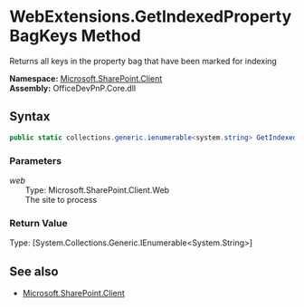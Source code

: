 # WebExtensions.GetIndexedPropertyBagKeys Method  
Returns all keys in the property bag that have been marked for indexing  

**Namespace:** [Microsoft.SharePoint.Client](Microsoft.SharePoint.Client.md)  
**Assembly:** OfficeDevPnP.Core.dll  
## Syntax
```C#
public static collections.generic.ienumerable<system.string> GetIndexedPropertyBagKeys(Web web)
```
### Parameters
*web*  
&emsp;&emsp;Type: Microsoft.SharePoint.Client.Web  
&emsp;&emsp;The site to process  
  
### Return Value
Type: [System.Collections.Generic.IEnumerable<System.String>]  


## See also
- [Microsoft.SharePoint.Client](Microsoft.SharePoint.Client.md)
